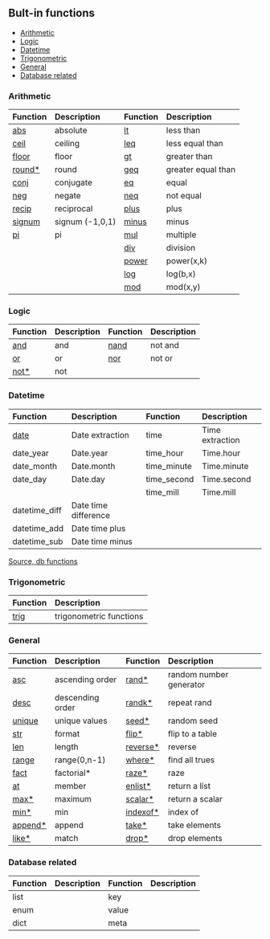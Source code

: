 ## Bult-in functions

- [Arithmetic](#arithmetic)
- [Logic](#logic)
- [Datetime](#datetime)
- [Trigonometric](#trig)
- [General](#general)
- [Database related](#database)

### <p id="arithmetic">Arithmetic</p>

| Function                        | Description             | Function                        | Description             |
| :------------------------------ | :---------------------- | :------------------------------ | :---------------------- |
| [abs](builtin/abs.md)           | absolute                | [lt](builtin/lt.md)             | less than               |
| [ceil](builtin/ceil.md)         | ceiling                 | [leq](builtin/leq.md)           | less equal than         |
| [floor](builtin/floor.md)       | floor                   | [gt](builtin/gt.md)             | greater than            |
| [round*](builtin/round.md)      | round                   | [geq](builtin/geq.md)           | greater equal than      |
| [conj](builtin/conj.md)         | conjugate               | [eq](builtin/eq.md)             | equal                   |
| [neg](builtin/neg.md)           | negate                  | [neq](builtin/neq.md)           | not equal               |
| [recip](builtin/recip.md)       | reciprocal              | [plus](builtin/plus.md)         | plus                    |
| [signum](builtin/signum.md)     | signum (-1,0,1)         | [minus](builtin/minus.md)       | minus                   |
| [pi](builtin/pi.md)             | pi                      | [mul](builtin/mul.md)           | multiple                |
|                                 |                         | [div](builtin/div.md)           | division                |
|                                 |                         | [power](builtin/power.md)       | power(x,k)              |
|                                 |                         | [log](builtin/log.md)           | log(b,x)                |
|                                 |                         | [mod](builtin/mod.md)           | mod(x,y)                |

### <p id="logic">Logic</p>

| Function                        | Description             | Function                        | Description             |
| :------------------------------ | :---------------------- | :------------------------------ | :---------------------- |
| [and](builtin/and.md)           | and                     | [nand](builtin/nand.md)         | not and                 |
| [or](builtin/or.md)             | or                      | [nor](builtin/nor.md)           | not or                  |
| [not*](builtin/not.md)          | not                     |                                 |                         |   

### <p id="datetime">Datetime</p>

| Function                        | Description             | Function                        | Description             |
| :------------------------------ | :---------------------- | :------------------------------ | :---------------------- |
| [date](date.md#date)            | Date extraction         | time                            | Time extraction         |
| date_year                       | Date.year               | time_hour                       | Time.hour               |
| date_month                      | Date.month              | time_minute                     | Time.minute             |
| date_day                        | Date.day                | time_second                     | Time.second             |
|                                 |                         | time_mill                       | Time.mill               |
| datetime_diff                   | Date time difference    |                                 |                         |
| datetime_add                    | Date time plus          |                                 |                         |
| datetime_sub                    | Date time minus         |                                 |                         |

[Source, db functions](https://www.w3schools.com/sql/sql_ref_mysql.asp)

### <p id="trig">Trigonometric</p>

| Function                        | Description             |
| :------------------------------ | :---------------------- |
| [trig](builtin/trig.md)         | trigonometric functions |

### <p id="general">General</p>

| Function                        | Description             | Function                        | Description             |
| :------------------------------ | :---------------------- | :------------------------------ | :---------------------- |
| [asc](builtin/asc.md)           | ascending order         | [rand*](builtin/rand.md)        | random number generator |
| [desc](builtin/desc.md)         | descending order        | [randk*](builtin/randk.md)      | repeat rand             |
| [unique](builtin/unique.md)     | unique values           | [seed*](builtin/seed.md)        | random seed             |
| [str](builtin/str.md)           | format                  | [flip*](builtin/flip.md)        | flip to a table         |
| [len](builtin/len.md)           | length                  | [reverse*](builtin/reverse.md)  | reverse                 |
| [range](builtin/range.md)       | range(0,n-1)            | [where*](builtin/where.md)      | find all trues          |
| [fact](builtin/fact.md)         | factorial*              | [raze*](builtin/raze.md)        | raze                    |
| [at](builtin/at.md)             | member                  | [enlist*](builtin/enlist.md)    | return a list           |
| [max*](builtin/max.md)          | maximum                 | [scalar*](builtin/scalar.md)    | return a scalar         | 
| [min*](builtin/min.md)          | min                     | [indexof*](builtin/indexof.md)  | index of                | 
| [append*](builtin/append.md)    | append                  | [take*](builtin/take.md)        | take elements           | 
| [like*](builtin/like.md)        | match                   | [drop*](builtin/drop.md)        | drop elements           |  

### <p id="database">Database related</p>

| Function                        | Description             | Function                        | Description             |
| :------------------------------ | :---------------------- | :------------------------------ | :---------------------- |
| list                            |                         | key                             |                         |
| enum                            |                         | value                           |                         |
| dict                            |                         | meta                            |                         |
